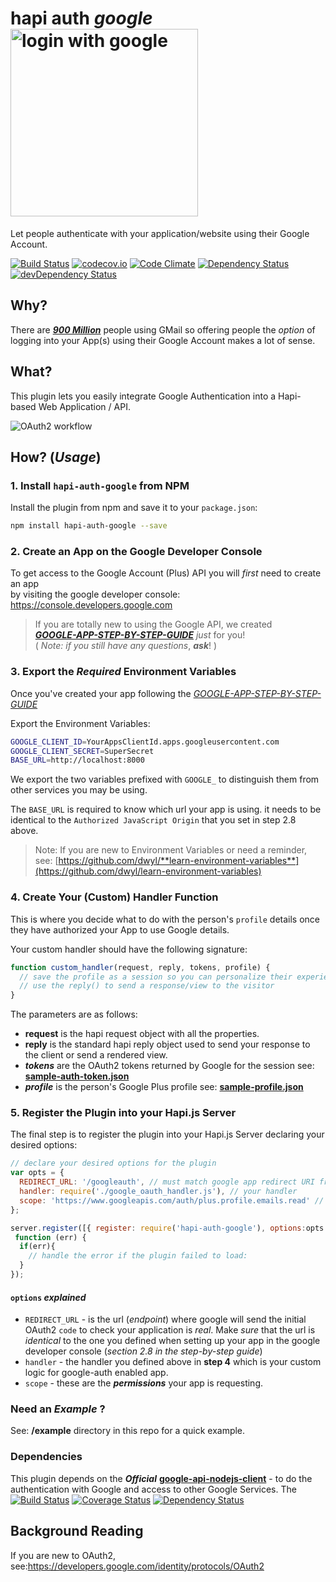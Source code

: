 # hapi auth *google* <img width="300" alt="login with google" src="https://developers.google.com/accounts/images/sign-in-with-google.png">

Let people authenticate with your application/website using their Google Account.

[![Build Status](https://travis-ci.org/dwyl/hapi-auth-google.svg)](https://travis-ci.org/dwyl/hapi-auth-google)
[![codecov.io](https://codecov.io/github/dwyl/hapi-auth-google/coverage.svg?branch=master)](https://codecov.io/github/dwyl/hapi-auth-google?branch=master)
[![Code Climate](https://codeclimate.com/github/dwyl/hapi-auth-google/badges/gpa.svg)](https://codeclimate.com/github/dwyl/hapi-auth-google)
[![Dependency Status](https://david-dm.org/dwyl/hapi-auth-google.svg)](https://david-dm.org/dwyl/hapi-auth-google)
[![devDependency Status](https://david-dm.org/dwyl/hapi-auth-google/dev-status.svg)](https://david-dm.org/dwyl/hapi-auth-google#info=devDependencies)

## Why?

There are
[***900 Million***](http://techcrunch.com/2015/05/28/gmail-now-has-900m-active-users-75-on-mobile/) people using GMail so offering people the *option* of logging into
your App(s) using their Google Account makes a lot of sense.

## What?

This plugin lets you easily integrate Google Authentication
into a Hapi-based Web Application / API.

![OAuth2 workflow](https://cloud.githubusercontent.com/assets/194400/11186352/34dc4882-8c79-11e5-82ec-cba56deba484.png)


## How? (*Usage*)

### 1. Install `hapi-auth-google` from NPM

Install the plugin from npm and save it to your `package.json`:

```sh
npm install hapi-auth-google --save
```

### 2. Create an App on the Google Developer Console

To get access to the Google Account (Plus) API you will *first*
need to create an app  
by visiting the google developer console:
https://console.developers.google.com

> If you are totally new to using the Google API,
we created   
[***GOOGLE-APP-STEP-BY-STEP-GUIDE***](https://github.com/dwyl/hapi-auth-google/blob/master/CREATE-GOOGLE-APP-STEP-BY-STEP-GUIDE.md) *just* for you!  
( *Note: if you still have any questions*, ***ask***! )

### 3. Export the *Required* Environment Variables

Once you've created your app following the [*GOOGLE-APP-STEP-BY-STEP-GUIDE*](https://github.com/dwyl/hapi-auth-google/blob/master/CREATE-GOOGLE-APP-STEP-BY-STEP-GUIDE.md)

Export the Environment Variables:
```sh
GOOGLE_CLIENT_ID=YourAppsClientId.apps.googleusercontent.com
GOOGLE_CLIENT_SECRET=SuperSecret
BASE_URL=http://localhost:8000
```
We export the two variables prefixed with `GOOGLE_`
to distinguish them from other services you may be using.

The `BASE_URL` is required to know which url your app is using.
it needs to be identical to the `Authorized JavaScript Origin`
that you set in step 2.8 above.

> Note: If you are new to Environment Variables or need a reminder,  
see: [https://github.com/dwyl/**learn-environment-variables**](https://github.com/dwyl/learn-environment-variables)

### 4. Create Your (Custom) Handler Function

This is where you decide what to do with the person's `profile` details
once they have authorized your App to use Google details.

Your custom handler should have the following signature:
```js
function custom_handler(request, reply, tokens, profile) {
  // save the profile as a session so you can personalize their experience of your app
  // use the reply() to send a response/view to the visitor
}
```
The parameters are as follows:
+ **request** is the hapi request object with all the properties.
+ **reply** is the standard hapi reply object used to send your response to the client or send a rendered view.
+ ***tokens*** are the OAuth2 tokens returned by Google for the session
see: [**sample-auth-token.json**](https://github.com/dwyl/hapi-auth-google/blob/master/test/fixtures/sample-auth-token.json)
+ ***profile*** is the person's Google Plus profile
see: [**sample-profile.json**](https://github.com/dwyl/hapi-auth-google/blob/master/test/fixtures/sample-profile.json)

### 5. Register the Plugin into your Hapi.js Server

The final step is to register the plugin into your Hapi.js Server
declaring your desired options:

```js
// declare your desired options for the plugin
var opts = {
  REDIRECT_URL: '/googleauth', // must match google app redirect URI from step 2.8
  handler: require('./google_oauth_handler.js'), // your handler
  scope: 'https://www.googleapis.com/auth/plus.profile.emails.read' // ask for their email address
};

server.register([{ register: require('hapi-auth-google'), options:opts }],
 function (err) {
  if(err){
    // handle the error if the plugin failed to load:  
  }
});
```

#### `options` *explained*

+ `REDIRECT_URL` - is the url (*endpoint*) where google will
send the initial OAuth2 `code` to check your application is *real*.
Make *sure* that the url is *identical* to the one you defined when
setting up your app in the google developer console
(*section 2.8 in the step-by-step guide*)
+ `handler` - the handler you defined above in **step 4**
which is your custom logic for google-auth enabled app.
+ `scope` - these are the ***permissions*** your app is requesting.



### Need an *Example* ?

See: **/example** directory in this repo for a quick example.

### Dependencies

This plugin depends on the ***Official***
[**google-api-nodejs-client**](https://www.npmjs.com/package/googleapis) -
to do the authentication with Google and access to other Google Services. The  [![Build Status](https://travis-ci.org/google/google-api-nodejs-client.svg?branch=master)](https://travis-ci.org/google/google-api-nodejs-client) [![Coverage Status](https://coveralls.io/repos/google/google-api-nodejs-client/badge.svg?branch=master&service=github)](https://coveralls.io/github/google/google-api-nodejs-client?branch=master) [![Dependency Status](https://david-dm.org/google/google-api-nodejs-client.svg)](https://david-dm.org/google/google-api-nodejs-client)

## Background Reading

If you are new to OAuth2, see:https://developers.google.com/identity/protocols/OAuth2
